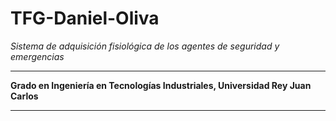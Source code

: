 # TFG-Daniel-Oliva
*Sistema de adquisición fisiológica de los agentes de seguridad y emergencias*

-------------------------------------

**Grado en Ingeniería en Tecnologías Industriales, Universidad Rey Juan Carlos**

-----------



